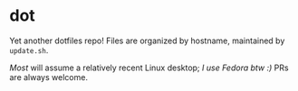 # dot

Yet another dotfiles repo! Files are organized by hostname, maintained by `update.sh`.

_Most_ will assume a relatively recent Linux desktop; _I use Fedora btw :)_ PRs are always welcome.
